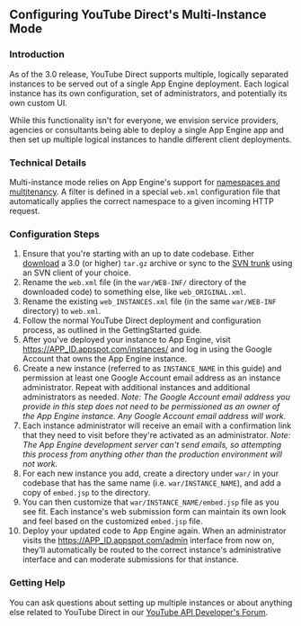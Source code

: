 ## Configuring YouTube Direct's Multi-Instance Mode ##

### Introduction ###

As of the 3.0 release, YouTube Direct supports multiple, logically separated instances to be served out of a single App Engine deployment. Each logical instance has its own configuration, set of administrators, and potentially its own custom UI.

While this functionality isn't for everyone, we envision service providers, agencies or consultants being able to deploy a single App Engine app and then set up multiple logical instances to handle different client deployments.

### Technical Details ###

Multi-instance mode relies on App Engine's support for [namespaces and multitenancy](http://code.google.com/appengine/docs/java/multitenancy/multitenancy.html). A filter is defined in a special `web.xml` configuration file that automatically applies the correct namespace to a given incoming HTTP request.

### Configuration Steps ###

  1. Ensure that you're starting with an up to date codebase. Either [download](http://code.google.com/p/youtube-direct/downloads/list) a 3.0 (or higher) `tar.gz` archive or sync to the [SVN trunk](http://code.google.com/p/youtube-direct/source/checkout) using an SVN client of your choice.
  1. Rename the `web.xml` file (in the `war/WEB-INF/` directory of the downloaded code) to something else, like `web_ORIGINAL.xml`.
  1. Rename the existing `web_INSTANCES.xml` file (in the same `war/WEB-INF` directory) to `web.xml`.
  1. Follow the normal YouTube Direct deployment and configuration process, as outlined in the GettingStarted guide.
  1. After you've deployed your instance to App Engine, visit https://APP_ID.appspot.com/instances/ and log in using the Google Account that owns the App Engine instance.
  1. Create a new instance (referred to as `INSTANCE_NAME` in this guide) and permission at least one Google Account email address as an instance administrator. Repeat with additional instances and additional administrators as needed. _Note: The Google Account email address you provide in this step does not need to be permissioned as an owner of the App Engine instance. Any Google Account email address will work._
  1. Each instance administrator will receive an email with a confirmation link that they need to visit before they're activated as an administrator. _Note: The App Engine development server can't send emails, so attempting this process from anything other than the production environment will not work._
  1. For each new instance you add, create a directory under `war/` in your codebase that has the same name (i.e. `war/INSTANCE_NAME`), and add a copy of `embed.jsp` to the directory.
  1. You can then customize that `war/INSTANCE_NAME/embed.jsp` file as you see fit. Each instance's web submission form can maintain its own look and feel based on the customized `embed.jsp` file.
  1. Deploy your updated code to App Engine again. When an administrator visits the https://APP_ID.appspot.com/admin interface from now on, they'll automatically be routed to the correct instance's administrative interface and can moderate submissions for that instance.

### Getting Help ###

You can ask questions about setting up multiple instances or about anything else related to YouTube Direct in our [YouTube API Developer's Forum](https://groups.google.com/group/youtube-api-gdata).